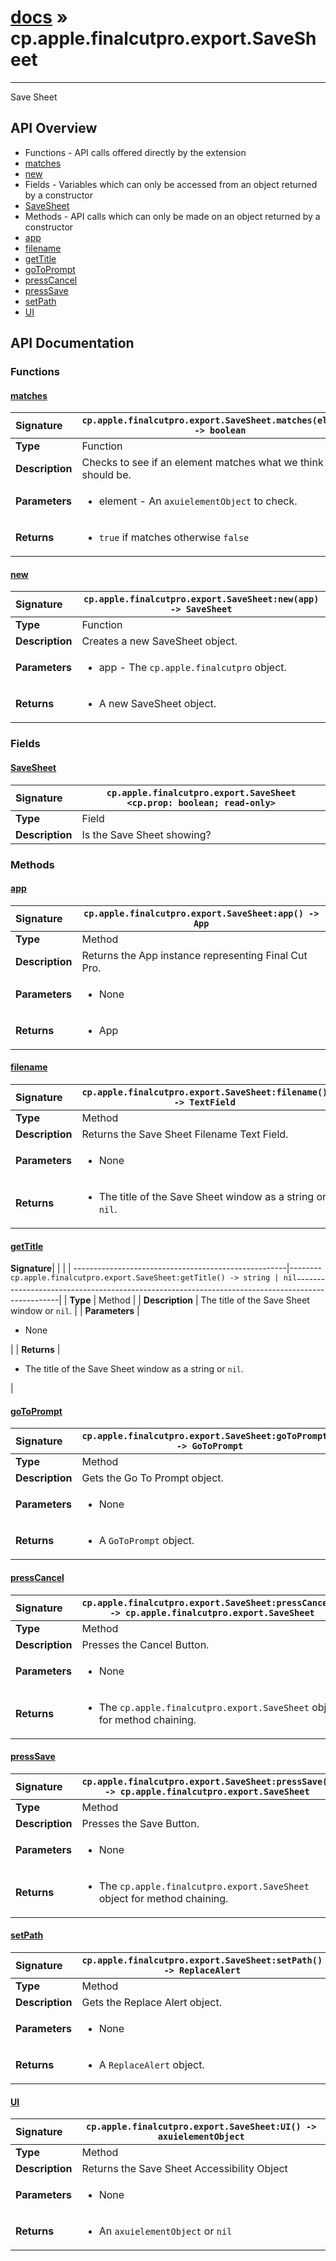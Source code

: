 # [docs](index.md) » cp.apple.finalcutpro.export.SaveSheet
---

Save Sheet

## API Overview
* Functions - API calls offered directly by the extension
 * [matches](#matches)
 * [new](#new)
* Fields - Variables which can only be accessed from an object returned by a constructor
 * [SaveSheet](#savesheet)
* Methods - API calls which can only be made on an object returned by a constructor
 * [app](#app)
 * [filename](#filename)
 * [getTitle](#gettitle)
 * [goToPrompt](#gotoprompt)
 * [pressCancel](#presscancel)
 * [pressSave](#presssave)
 * [setPath](#setpath)
 * [UI](#ui)

## API Documentation

### Functions

#### [matches](#matches)
| <span style="float: left;">**Signature**</span> | <span style="float: left;">`cp.apple.finalcutpro.export.SaveSheet.matches(element) -> boolean` </span>                                                          |
| -----------------------------------------------------|---------------------------------------------------------------------------------------------------------|
| **Type**                                             | Function                                                                                         |
| **Description**                                      | Checks to see if an element matches what we think it should be.                                                                                         |
| **Parameters**                                       | <ul><li>element - An `axuielementObject` to check.</li></ul> |
| **Returns**                                          | <ul><li>`true` if matches otherwise `false`</li></ul>          |

#### [new](#new)
| <span style="float: left;">**Signature**</span> | <span style="float: left;">`cp.apple.finalcutpro.export.SaveSheet:new(app) -> SaveSheet` </span>                                                          |
| -----------------------------------------------------|---------------------------------------------------------------------------------------------------------|
| **Type**                                             | Function                                                                                         |
| **Description**                                      | Creates a new SaveSheet object.                                                                                         |
| **Parameters**                                       | <ul><li>app - The `cp.apple.finalcutpro` object.</li></ul> |
| **Returns**                                          | <ul><li>A new SaveSheet object.</li></ul>          |

### Fields

#### [SaveSheet](#savesheet)
| <span style="float: left;">**Signature**</span> | <span style="float: left;">`cp.apple.finalcutpro.export.SaveSheet <cp.prop: boolean; read-only>` </span>                                                          |
| -----------------------------------------------------|---------------------------------------------------------------------------------------------------------|
| **Type**                                             | Field                                                                                         |
| **Description**                                      | Is the Save Sheet showing?                                                                                         |

### Methods

#### [app](#app)
| <span style="float: left;">**Signature**</span> | <span style="float: left;">`cp.apple.finalcutpro.export.SaveSheet:app() -> App` </span>                                                          |
| -----------------------------------------------------|---------------------------------------------------------------------------------------------------------|
| **Type**                                             | Method                                                                                         |
| **Description**                                      | Returns the App instance representing Final Cut Pro.                                                                                         |
| **Parameters**                                       | <ul><li>None</li></ul> |
| **Returns**                                          | <ul><li>App</li></ul>          |

#### [filename](#filename)
| <span style="float: left;">**Signature**</span> | <span style="float: left;">`cp.apple.finalcutpro.export.SaveSheet:filename() -> TextField` </span>                                                          |
| -----------------------------------------------------|---------------------------------------------------------------------------------------------------------|
| **Type**                                             | Method                                                                                         |
| **Description**                                      | Returns the Save Sheet Filename Text Field.                                                                                         |
| **Parameters**                                       | <ul><li>None</li></ul> |
| **Returns**                                          | <ul><li>The title of the Save Sheet window as a string or `nil`.</li></ul>          |

#### [getTitle](#gettitle)
| <span style="float: left;">**Signature**</span> | <span style="float: left;">`cp.apple.finalcutpro.export.SaveSheet:getTitle() -> string | nil` </span>                                                          |
| -----------------------------------------------------|---------------------------------------------------------------------------------------------------------|
| **Type**                                             | Method                                                                                         |
| **Description**                                      | The title of the Save Sheet window or `nil`.                                                                                         |
| **Parameters**                                       | <ul><li>None</li></ul> |
| **Returns**                                          | <ul><li>The title of the Save Sheet window as a string or `nil`.</li></ul>          |

#### [goToPrompt](#gotoprompt)
| <span style="float: left;">**Signature**</span> | <span style="float: left;">`cp.apple.finalcutpro.export.SaveSheet:goToPrompt() -> GoToPrompt` </span>                                                          |
| -----------------------------------------------------|---------------------------------------------------------------------------------------------------------|
| **Type**                                             | Method                                                                                         |
| **Description**                                      | Gets the Go To Prompt object.                                                                                         |
| **Parameters**                                       | <ul><li>None</li></ul> |
| **Returns**                                          | <ul><li>A `GoToPrompt` object.</li></ul>          |

#### [pressCancel](#presscancel)
| <span style="float: left;">**Signature**</span> | <span style="float: left;">`cp.apple.finalcutpro.export.SaveSheet:pressCancel() -> cp.apple.finalcutpro.export.SaveSheet` </span>                                                          |
| -----------------------------------------------------|---------------------------------------------------------------------------------------------------------|
| **Type**                                             | Method                                                                                         |
| **Description**                                      | Presses the Cancel Button.                                                                                         |
| **Parameters**                                       | <ul><li>None</li></ul> |
| **Returns**                                          | <ul><li>The `cp.apple.finalcutpro.export.SaveSheet` object for method chaining.</li></ul>          |

#### [pressSave](#presssave)
| <span style="float: left;">**Signature**</span> | <span style="float: left;">`cp.apple.finalcutpro.export.SaveSheet:pressSave() -> cp.apple.finalcutpro.export.SaveSheet` </span>                                                          |
| -----------------------------------------------------|---------------------------------------------------------------------------------------------------------|
| **Type**                                             | Method                                                                                         |
| **Description**                                      | Presses the Save Button.                                                                                         |
| **Parameters**                                       | <ul><li>None</li></ul> |
| **Returns**                                          | <ul><li>The `cp.apple.finalcutpro.export.SaveSheet` object for method chaining.</li></ul>          |

#### [setPath](#setpath)
| <span style="float: left;">**Signature**</span> | <span style="float: left;">`cp.apple.finalcutpro.export.SaveSheet:setPath() -> ReplaceAlert` </span>                                                          |
| -----------------------------------------------------|---------------------------------------------------------------------------------------------------------|
| **Type**                                             | Method                                                                                         |
| **Description**                                      | Gets the Replace Alert object.                                                                                         |
| **Parameters**                                       | <ul><li>None</li></ul> |
| **Returns**                                          | <ul><li>A `ReplaceAlert` object.</li></ul>          |

#### [UI](#ui)
| <span style="float: left;">**Signature**</span> | <span style="float: left;">`cp.apple.finalcutpro.export.SaveSheet:UI() -> axuielementObject` </span>                                                          |
| -----------------------------------------------------|---------------------------------------------------------------------------------------------------------|
| **Type**                                             | Method                                                                                         |
| **Description**                                      | Returns the Save Sheet Accessibility Object                                                                                         |
| **Parameters**                                       | <ul><li>None</li></ul> |
| **Returns**                                          | <ul><li>An `axuielementObject` or `nil`</li></ul>          |

